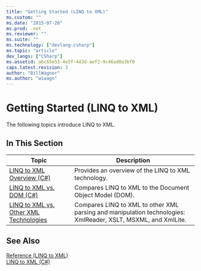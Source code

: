 ```yaml
---
title: "Getting Started (LINQ to XML)"
ms.custom: ""
ms.date: "2015-07-20"
ms.prod: .net
ms.reviewer: ""
ms.suite: ""
ms.technology: ["devlang-csharp"]
ms.topic: "article"
dev_langs: ["CSharp"]
ms.assetid: a6c65e53-4e5f-443d-aef2-9c46ad0a3bf0
caps.latest.revision: 3
author: "BillWagner"
ms.author: "wiwagn"
---
```

# Getting Started (LINQ to XML)
The following topics introduce LINQ to XML.  
  
## In This Section  
  
|Topic|Description|  
|-----------|-----------------|  
|[LINQ to XML Overview (C#)](../../../../csharp/programming-guide/concepts/linq/linq-to-xml-overview.md)|Provides an overview of the LINQ to XML technology.|  
|[LINQ to XML vs. DOM (C#)](../../../../csharp/programming-guide/concepts/linq/linq-to-xml-vs-dom.md)|Compares LINQ to XML to the Document Object Model (DOM).|  
|[LINQ to XML vs. Other XML Technologies](../../../../csharp/programming-guide/concepts/linq/linq-to-xml-vs-other-xml-technologies.md)|Compares LINQ to XML to other XML parsing and manipulation technologies: XmlReader, XSLT, MSXML, and XmlLite.|  
  
## See Also  
 [Reference (LINQ to XML)](../../../../csharp/programming-guide/concepts/linq/reference-linq-to-xml.md)   
 [LINQ to XML (C#)](../../../../csharp/programming-guide/concepts/linq/linq-to-xml.md)

